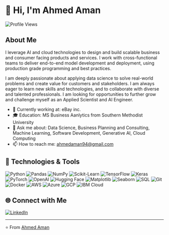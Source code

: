 # 👋 Hi, I'm Ahmed Aman

![Profile Views](https://komarev.com/ghpvc/?username=AhmedAman94&color=blue)

## About Me

I leverage AI and cloud technologies to design and build scalable business and consumer facing products and services. I work with cross-functional teams to deliver end-to-end model development and deployment, using production grade programming and best practices.

I am deeply passionate about applying data science to solve real-world problems and create value for customers and stakeholders. I am always eager to learn new skills and technologies, and to collaborate with diverse and talented professionals. I am looking for opportunities to further grow and challenge myself as an Applied Scientist and AI Engineer.

- 💼 Currently working at: eBay inc.
- 🎓 Education: MS Business Aanlytics from Southern Methodist University
- 💬 Ask me about: Data Science, Business Planning and Consulting, Machine Learning, Software Development, Generative AI, Cloud Computing
- 📫 How to reach me: ahmedaman94@gmail.com

## 🔧 Technologies & Tools

![Python](https://img.shields.io/badge/-Python-333?style=flat&logo=python)
![Pandas](https://img.shields.io/badge/-Pandas-333?style=flat&logo=pandas)
![NumPy](https://img.shields.io/badge/-NumPy-333?style=flat&logo=numpy)
![Scikit-Learn](https://img.shields.io/badge/-Scikit--Learn-333?style=flat&logo=scikit-learn)
![TensorFlow](https://img.shields.io/badge/-TensorFlow-333?style=flat&logo=tensorflow)
![Keras](https://img.shields.io/badge/-Keras-333?style=flat&logo=keras)
![PyTorch](https://img.shields.io/badge/-PyTorch-333?style=flat&logo=pytorch)
![OpenAI](https://img.shields.io/badge/-OpenAI-333?style=flat&logo=openai)
![Hugging Face](https://img.shields.io/badge/-Hugging%20Face-333?style=flat&logo=hugging-face)
![Matplotlib](https://img.shields.io/badge/-Matplotlib-333?style=flat&logo=matplotlib)
![Seaborn](https://img.shields.io/badge/-Seaborn-333?style=flat&logo=seaborn)
![SQL](https://img.shields.io/badge/-SQL-333?style=flat&logo=postgresql)
![Git](https://img.shields.io/badge/-Git-333?style=flat&logo=git)
![Docker](https://img.shields.io/badge/-Docker-333?style=flat&logo=docker)
![AWS](https://img.shields.io/badge/-AWS-333?style=flat&logo=amazon-aws)
![Azure](https://img.shields.io/badge/-Azure-333?style=flat&logo=microsoft-azure)
![GCP](https://img.shields.io/badge/-GCP-333?style=flat&logo=google-cloud)
![IBM Cloud](https://img.shields.io/badge/-IBM%20Cloud-333?style=flat&logo=ibm-cloud)

## 🌐 Connect with Me

[![LinkedIn](https://img.shields.io/badge/-LinkedIn-0077B5?style=flat&logo=linkedin)](https://www.linkedin.com/in/mahmedaman/)

---

⭐️ From [Ahmed Aman](https://github.com/AhmedAman94)
